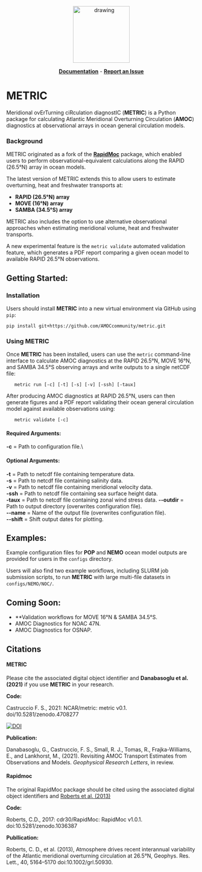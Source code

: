 <p align="center">
<img src="docs/assets/METRIC_logo_v1.png" alt="drawing" width="150"/>
</p>

<p align="center">
</a>
<a href="https://AMOCcommunity.github.io/metric/"><strong>Documentation</strong></a>
- 
<a href="https://github.com/AMOCcommunity/metric/issues"><strong>Report an Issue</strong></a>
</p>


# **METRIC**

Meridional ovErTurning ciRculation diagnostIC (**METRIC**) is a Python package for calculating Atlantic Meridional Overturning Circulation (**AMOC**) diagnostics at observational arrays in ocean general circulation models.

### Background

METRIC originated as a fork of the [**RapidMoc**](https://github.com/cdr30/RapidMoc) package, which enabled users to perform observational-equivalent calculations along the RAPID (26.5°N) array in ocean models.

The latest version of METRIC extends this to allow users to estimate overturning, heat and freshwater transports at:

- **RAPID (26.5°N) array**
- **MOVE (16°N) array**
- **SAMBA (34.5°S) array**

METRIC also includes the option to use alternative observational approaches when estimating meridional volume, heat and freshwater transports.

A new experimental feature is the `metric validate` automated validation feature, which generates a PDF report comparing a given ocean model to available RAPID 26.5°N observations.

## Getting Started:

### Installation 

Users should install **METRIC** into a new virtual environment via GitHub using `pip`:

```{bash}
pip install git+https://github.com/AMOCcommunity/metric.git
```

### Using METRIC

Once **METRIC** has been installed, users can use the `metric` command-line interface to calculate AMOC diagnostics at the RAPID 26.5°N, MOVE 16°N, and SAMBA 34.5°S observing arrays and write outputs to a single netCDF file:

```shell
   metric run [-c] [-t] [-s] [-v] [-ssh] [-taux]
```

After producing AMOC diagnostics at RAPID 26.5°N, users can then generate figures and a PDF report validating their ocean general circulation model against available observations using:

```shell
   metric validate [-c]
```

   #### Required Arguments:
   **-c** = Path to configuration file.\

   #### Optional Arguments:
   **-t** = Path to netcdf file containing temperature data.\
   **-s** = Path to netcdf file containing salinity data.\
   **-v** = Path to netcdf file containing meridional velocity data.\
   **-ssh** = Path to netcdf file containing sea surface height data.\
   **-taux** = Path to netcdf file containing zonal wind stress data.
   **--outdir** = Path to output directory (overwrites configuration file).\
   **--name** = Name of the output file (overwrites configuration file).\
   **--shift** = Shift output dates for plotting.

## Examples:

Example configuration files for **POP** and **NEMO** ocean model outputs are provided for users in the `configs` directory.

Users will also find two example workflows, including SLURM job submission scripts, to run **METRIC** with large multi-file datasets in `configs/NEMO/NOC/`.

## Coming Soon:

* **Validation workflows for MOVE 16°N & SAMBA 34.5°S.
* AMOC Diagnostics for NOAC 47N.
* AMOC Diagnostics for OSNAP.

## Citations

#### **METRIC**

Please cite the associated digital object identifier and **Danabasoglu et al. (2021)** if you use **METRIC** in your research.

**Code:**

Castruccio F. S., 2021: NCAR/metric: metric v0.1. doi/10.5281/zenodo.4708277

[![DOI](https://zenodo.org/badge/331704850.svg)](https://zenodo.org/badge/latestdoi/331704850)

**Publication:**

Danabasoglu, G., Castruccio, F. S.,  Small, R. J., Tomas, R., Frajka-Williams, E., and Lankhorst, M., (2021). Revisiting AMOC Transport Estimates from Observations and Models. *Geophysical Research Letters*, in review. 

#### **Rapidmoc**

The original RapidMoc package should be cited using the associated digital object identifiers and [Roberts et al. (2013)](http://onlinelibrary.wiley.com/doi/10.1002/grl.50930/full)

**Code:**

Roberts, C.D., 2017: cdr30/RapidMoc: RapidMoc v1.0.1. doi:10.5281/zenodo.1036387

**Publlication:**

Roberts, C. D., et al. (2013), Atmosphere drives recent interannual variability of the Atlantic meridional overturning circulation at 26.5°N, Geophys. Res. Lett., 40, 5164–5170 doi:10.1002/grl.50930.
